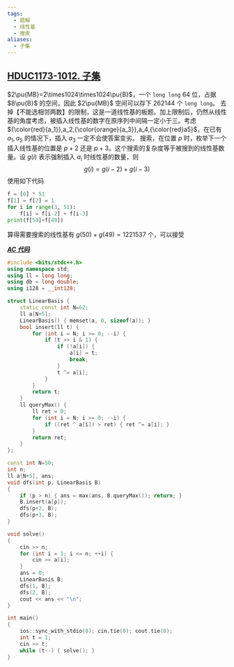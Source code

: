 ```yaml
---
tags:
  - 题解
  - 线性基
  - 搜索
aliases:
  - 子集
---
```

## [HDUC1173-1012. 子集](https://acm.hdu.edu.cn/contest/problem?cid=1173&pid=1012)

$2\pu{MB}=2\times1024\times1024\pu{B}$，一个 `long long` $64$ 位，占据 $8\pu{B}$ 的空间，因此 $2\pu{MB}$ 空间可以存下 $262144$ 个 `long long`。
去掉【不能选相邻两数】的限制，这是一道线性基的板题。加上限制后，仍然从线性基的角度考虑，被插入线性基的数字在原序列中间隔一定小于三。考虑 ${\color{red}{a_1}},a_2,{\color{orange}{a_3}},a_4,{\color{red}a5}$，在已有 $a_1,a_5$ 的情况下，插入 $a_3$ 一定不会使答案变劣。
搜索，在位置 $p$ 时，枚举下一个插入线性基的位置是 $p+2$ 还是 $p+3$。这个搜索的复杂度等于被搜到的线性基数量。设 $g(i)$ 表示强制插入 $a_i$ 时线性基的数量，则
$$
g(i)=g(i-2)+g(i-3)
$$
使用如下代码
```python
f = [0] * 51
f[1] = f[2] = 1
for i in range(3, 51):
    f[i] = f[i-2] + f[i-3]
print(f[50]+f[49])
```
算得需要搜索的线性基有 $g(50)+g(49)=1221537$ 个，可以接受

[***AC 代码***](https://acm.hdu.edu.cn/contest/view-code?cid=1173&rid=23476)

```cpp
#include <bits/stdc++.h>
using namespace std;
using ll = long long;
using db = long double;
using i128 = __int128;

struct LinearBasis {
    static const int N=62;
    ll a[N+5];
    LinearBasis() { memset(a, 0, sizeof(a)); }
    bool insert(ll t) {
        for (int i = N; i >= 0; --i) {
            if (t >> i & 1) {
                if (!a[i]) {
                    a[i] = t;
                    break;
                }
                t ^= a[i];
            }
        }
        return t;
    }
    ll queryMax() {
        ll ret = 0;
        for (int i = N; i >= 0; --i) {
            if ((ret ^ a[i]) > ret) { ret ^= a[i]; }
        }
        return ret;
    }
};

const int N=50;
int n;
ll a[N+5], ans;
void dfs(int p, LinearBasis B)
{
    if (p > n) { ans = max(ans, B.queryMax()); return; }
    B.insert(a[p]);
    dfs(p+2, B);
    dfs(p+3, B);
}

void solve()
{
	cin >> n;
    for (int i = 1; i <= n; ++i) {
        cin >> a[i];
    }
    ans = 0;
    LinearBasis B;
    dfs(1, B);
    dfs(2, B);
    cout << ans << "\n";
}

int main()
{
	ios::sync_with_stdio(0); cin.tie(0); cout.tie(0); 
	int t = 1;
	cin >> t;
	while (t--) { solve(); }
}

```
